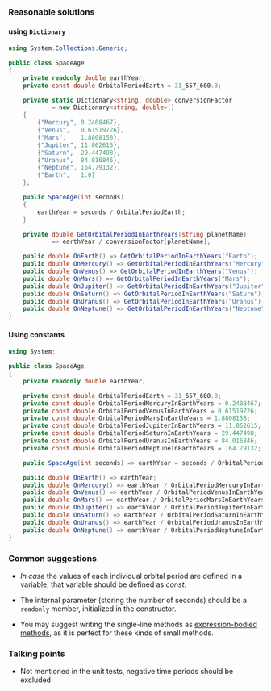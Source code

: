### Reasonable solutions

#### using `Dictionary`

```csharp
using System.Collections.Generic;

public class SpaceAge
{
    private readonly double earthYear;
    private const double OrbitalPeriodEarth = 31_557_600.0;

    private static Dictionary<string, double> conversionFactor 
            = new Dictionary<string, double>()
    {
        {"Mercury", 0.2408467},
        {"Venus",   0.61519726},
        {"Mars",    1.8808158},
        {"Jupiter", 11.862615},
        {"Saturn",  29.447498},
        {"Uranus",  84.016846},
        {"Neptune", 164.79132},
        {"Earth",   1.0}
    };

    public SpaceAge(int seconds)
    {
        earthYear = seconds / OrbitalPeriodEarth;
    }

    private double GetOrbitalPeriodInEarthYears(string planetName) 
            => earthYear / conversionFactor[planetName];

    public double OnEarth() => GetOrbitalPeriodInEarthYears("Earth");
    public double OnMercury() => GetOrbitalPeriodInEarthYears("Mercury");
    public double OnVenus() => GetOrbitalPeriodInEarthYears("Venus");
    public double OnMars() => GetOrbitalPeriodInEarthYears("Mars");
    public double OnJupiter() => GetOrbitalPeriodInEarthYears("Jupiter");
    public double OnSaturn() => GetOrbitalPeriodInEarthYears("Saturn");
    public double OnUranus() => GetOrbitalPeriodInEarthYears("Uranus");
    public double OnNeptune() => GetOrbitalPeriodInEarthYears("Neptune");
}
```

#### Using constants

```csharp
using System;

public class SpaceAge
{
    private readonly double earthYear;

    private const double OrbitalPeriodEarth = 31_557_600.0;
    private const double OrbitalPeriodMercuryInEarthYears = 0.2408467;
    private const double OrbitalPeriodVenusInEarthYears = 0.61519726;
    private const double OrbitalPeriodMarsInEarthYears = 1.8808158;
    private const double OrbitalPeriodJupiterInEarthYears = 11.862615;
    private const double OrbitalPeriodSaturnInEarthYears = 29.447498;
    private const double OrbitalPeriodUranusInEarthYears = 84.016846;
    private const double OrbitalPeriodNeptuneInEarthYears = 164.79132;

    public SpaceAge(int seconds) => earthYear = seconds / OrbitalPeriodEarth;

    public double OnEarth() => earthYear;
    public double OnMercury() => earthYear / OrbitalPeriodMercuryInEarthYears;
    public double OnVenus() => earthYear / OrbitalPeriodVenusInEarthYears;
    public double OnMars() => earthYear / OrbitalPeriodMarsInEarthYears;
    public double OnJupiter() => earthYear / OrbitalPeriodJupiterInEarthYears;
    public double OnSaturn() => earthYear / OrbitalPeriodSaturnInEarthYears;
    public double OnUranus() => earthYear / OrbitalPeriodUranusInEarthYears;
    public double OnNeptune() => earthYear / OrbitalPeriodNeptuneInEarthYears;
}
```

### Common suggestions

- _In case_ the values of each individual orbital period are defined in a variable, that variable should be defined as _const_.

- The internal parameter (storing the number of seconds) should be a `readonly` member, initialized in the constructor.
    
- You may suggest writing the single-line methods as [expression-bodied methods]((https://docs.microsoft.com/en-us/dotnet/csharp/language-reference/operators/lambda-operator#expression-body-definition)), as it is perfect for these kinds of small methods.

### Talking points

- Not mentioned in the unit tests, negative time periods should be excluded
